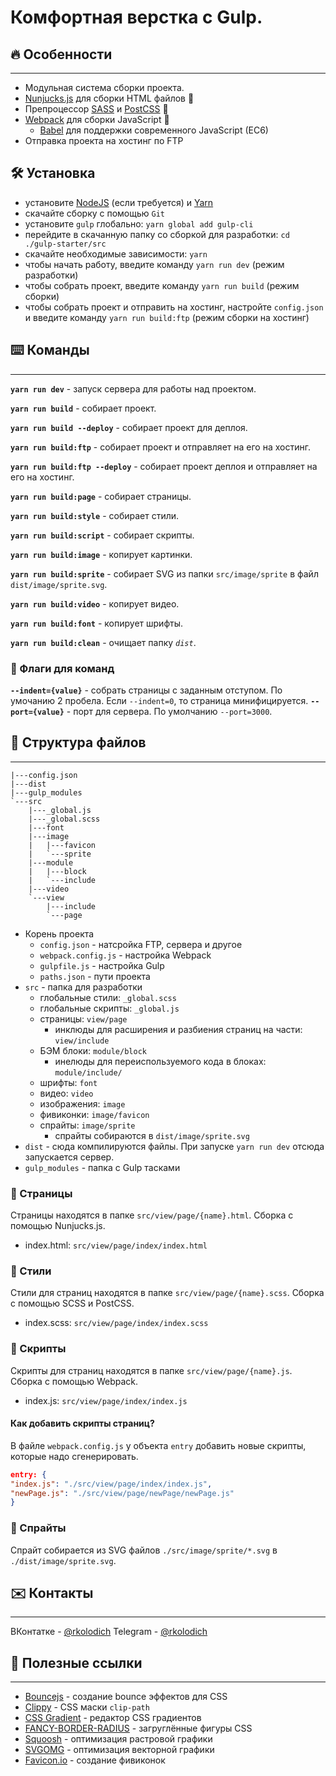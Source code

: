 # Комфортная верстка с Gulp. 

## 🔥 Особенности
***
* Модульная система сборки проекта.
*  [Nunjucks.js](https://mozilla.github.io/nunjucks/templating.html#include) для сборки HTML файлов 📕
* Препроцессор [SASS](https://sass-lang.com/documentation) и [PostCSS](https://postcss.org/) 📘 
* [Webpack](https://webpack.js.org/) для сборки JavaScript 📙
    * [Babel](https://babeljs.io/) для поддержки современного JavaScript (EC6) 
* Отправка проекта на хостинг по FTP

## 🛠️ Установка
* установите [NodeJS](https://nodejs.org/en/) (если требуется) и [Yarn](https://classic.yarnpkg.com/en/docs/install#windows-stable)
* скачайте сборку с помощью `Git`
* установите `gulp` глобально: `yarn global add gulp-cli`
* перейдите в скачанную папку со сборкой для разработки: `cd ./gulp-starter/src`
* скачайте необходимые зависимости: `yarn`
* чтобы начать работу, введите команду `yarn run dev` (режим разработки)
* чтобы собрать проект, введите команду `yarn run build` (режим сборки)
* чтобы собрать проект и отправить на хостинг, настройте `config.json` и введите команду `yarn run build:ftp` (режим сборки на хостинг)


## ⌨️ Команды
***
__`yarn run dev`__ - запуск сервера для работы над проектом.

__`yarn run build`__ - собирает проект.

__`yarn run build --deploy`__ - собирает проект для деплоя.

__`yarn run build:ftp`__ - собирает проект и отправляет на его на хостинг.

__`yarn run build:ftp --deploy`__ - собирает проект деплоя и отправляет на его на хостинг.

__`yarn run build:page`__ - собирает страницы.

__`yarn run build:style`__ - собирает стили.

__`yarn run build:script`__ - собирает скрипты.

__`yarn run build:image`__ - копирует картинки.

__`yarn run build:sprite`__ - собирает SVG из папки `src/image/sprite` в файл `dist/image/sprite.svg`.

__`yarn run build:video`__ - копирует видео.

__`yarn run build:font`__ - копирует шрифты.

__`yarn run build:clean`__ - очищает папку _`dist`_.
### 🚩 Флаги для команд
__`--indent={value}`__ - собрать страницы с заданным отступом. По умочанию 2 пробела. Если `--indent=0`, то страница минифицируется.
__`--port={value}`__ - порт для сервера. По умолчанию `--port=3000`.

## 📂 Структура файлов
***
```
|---config.json
|---dist
|---gulp_modules
`---src
    |---_global.js
    |---_global.scss
    |---font
    |---image
    |   |---favicon
    |   `---sprite
    |---module
    |   |---block
    |   `---include
    |---video
    `---view
        |---include
        `---page
```
* Корень проекта 
    * `config.json` - натсройка FTP, сервера и другое
    * `webpack.config.js` - настройка Webpack
    * `gulpfile.js` - настройка Gulp
    * `paths.json` - пути проекта
* `src` - папка для разработки
    * глобальные стили: `_global.scss`
    * глобальные скрипты: `_global.js`
    * страницы: `view/page`
        * инклюды для расширения и разбиения страниц на части: `view/include`
    * БЭМ блоки: `module/block`
        * инелюды для переиспользуемого кода в блоках: `module/include/`
    * шрифты: `font`
    * видео: `video`
    * изображения: `image`
    * фивиконки: `image/favicon`
    * спрайты: `image/sprite`
        * спрайты собираются в `dist/image/sprite.svg`
* `dist` - сюда компилируются файлы. При запуске `yarn run dev` отсюда запускается сервер.
* `gulp_modules` - папка с Gulp тасками

### 📕 Страницы
Страницы находятся в папке `src/view/page/{name}.html`. Сборка с помощью Nunjucks.js.
* index.html: `src/view/page/index/index.html`
### 📘 Стили
Стили для страниц находятся в папке `src/view/page/{name}.scss`. Сборка с помощью SCSS и PostCSS. 
+ index.scss: `src/view/page/index/index.scss`

### 📙 Скрипты
Скрипты для страниц находятся в папке `src/view/page/{name}.js`. Сборка с помощью Webpack. 
* index.js: `src/view/page/index/index.js`
#### Как добавить скрипты страниц?
В файле `webpack.config.js` у объекта `entry` добавить новые скрипты, которые надо сгенерировать.
```json
entry: {
"index.js": "./src/view/page/index/index.js",
"newPage.js": "./src/view/page/newPage/newPage.js"
}
```
### 🔣 Спрайты
Спрайт собирается из SVG файлов `./src/image/sprite/*.svg` в `./dist/image/sprite.svg`.
## ✉️ Контакты
***
ВКонтатке - [@rkolodich](https://vk.com/rkolodich)
Telegram - [@rkolodich](https://t.me/rkolodich)
## 📌 Полезные ссылки
***
* [Bouncejs](http://bouncejs.com/) - создание bounce эффектов для CSS
* [Clippy](https://bennettfeely.com/clippy/) - CSS маски `clip-path`
* [CSS Gradient](https://cssgradient.io/) - редактор CSS градиентов
* [FANCY-BORDER-RADIUS](https://9elements.github.io/fancy-border-radius/#30.30.37.30--.) -  загруглённые фигуры CSS
* [Squoosh](https://squoosh.app/index.html) - оптимизация растровой графики
* [SVGOMG](https://jakearchibald.github.io/svgomg/) - оптимизация векторной графики
* [Favicon.io](https://favicon.io/favicon-generator/) - создание фивиконок
